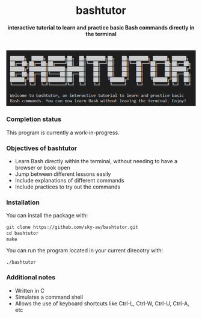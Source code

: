 <h1 align="center">bashtutor</h1>

<h4 align="center">interactive tutorial to learn and practice basic Bash commands directly in the terminal</h4>
<br>
<img src="./assets/banner.png" alt="">

### Completion status
This program is currently a work-in-progress.

### Objectives of bashtutor
- Learn Bash directly within the terminal, without needing to have a browser or book open
- Jump between different lessons easily
- Include explanations of different commands
- Include practices to try out the commands

### Installation
You can install the package with:
```
git clone https://github.com/sky-aw/bashtutor.git
cd bashtutor
make
```

You can run the program located in your current direcotry with:
```
./bashtutor
```

### Additional notes
- Written in C
- Simulates a command shell
- Allows the use of keyboard shortcuts like Ctrl-L, Ctrl-W, Ctrl-U, Ctrl-A, etc
